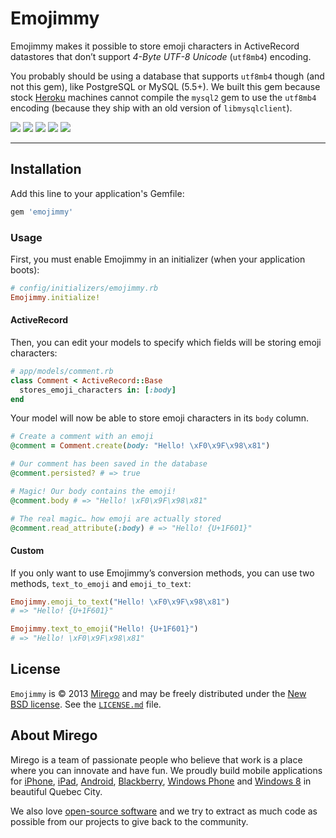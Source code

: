 # Emojimmy

Emojimmy makes it possible to store emoji characters in ActiveRecord datastores that don’t support *4-Byte UTF-8 Unicode* (`utf8mb4`) encoding.

You probably should be using a database that supports `utf8mb4` though (and not this gem), like PostgreSQL or MySQL (5.5+). We built this gem because stock [Heroku](http://heroku.com) machines cannot compile the `mysql2` gem to use the `utf8mb4` encoding (because they ship with an old version of `libmysqlclient`).

<a href="https://rubygems.org/gems/emojimmy"><img src="https://badge.fury.io/rb/emojimmy.png" /></a>
<a href="https://codeclimate.com/github/mirego/emojimmy"><img src="https://codeclimate.com/github/mirego/emojimmy.png" /></a>
<a href='https://coveralls.io/r/mirego/emojimmy?branch=master'><img src='https://coveralls.io/repos/mirego/emojimmy/badge.png?branch=master' /></a>
<a href='https://gemnasium.com/mirego/emojimmy'><img src="https://gemnasium.com/mirego/emojimmy.png" /></a>
<a href="https://travis-ci.org/mirego/emojimmy"><img src="https://travis-ci.org/mirego/emojimmy.png?branch=master" /></a>

---

## Installation

Add this line to your application's Gemfile:

```ruby
gem 'emojimmy'
```

### Usage

First, you must enable Emojimmy in an initializer (when your application boots):

```ruby
# config/initializers/emojimmy.rb
Emojimmy.initialize!
```

#### ActiveRecord

Then, you can edit your models to specify which fields will be storing emoji characters:

```ruby
# app/models/comment.rb
class Comment < ActiveRecord::Base
  stores_emoji_characters in: [:body]
end
```

Your model will now be able to store emoji characters in its `body` column.

```ruby
# Create a comment with an emoji
@comment = Comment.create(body: "Hello! \xF0\x9F\x98\x81")

# Our comment has been saved in the database
@comment.persisted? # => true

# Magic! Our body contains the emoji!
@comment.body # => "Hello! \xF0\x9F\x98\x81"

# The real magic… how emoji are actually stored
@comment.read_attribute(:body) # => "Hello! {U+1F601}"
```

#### Custom

If you only want to use Emojimmy’s conversion methods, you can use two methods, `text_to_emoji` and `emoji_to_text`:

```ruby
Emojimmy.emoji_to_text("Hello! \xF0\x9F\x98\x81")
# => "Hello! {U+1F601}"

Emojimmy.text_to_emoji("Hello! {U+1F601}")
# => "Hello! \xF0\x9F\x98\x81"
```

## License

`Emojimmy` is © 2013 [Mirego](http://www.mirego.com) and may be freely distributed under the [New BSD license](http://opensource.org/licenses/BSD-3-Clause).  See the [`LICENSE.md`](https://github.com/mirego/emojimmy/blob/master/LICENSE.md) file.

## About Mirego

Mirego is a team of passionate people who believe that work is a place where you can innovate and have fun. We proudly build mobile applications for [iPhone](http://mirego.com/en/iphone-app-development/ "iPhone application development"), [iPad](http://mirego.com/en/ipad-app-development/ "iPad application development"), [Android](http://mirego.com/en/android-app-development/ "Android application development"), [Blackberry](http://mirego.com/en/blackberry-app-development/ "Blackberry application development"), [Windows Phone](http://mirego.com/en/windows-phone-app-development/ "Windows Phone application development") and [Windows 8](http://mirego.com/en/windows-8-app-development/ "Windows 8 application development") in beautiful Quebec City.

We also love [open-source software](http://open.mirego.com/) and we try to extract as much code as possible from our projects to give back to the community.
